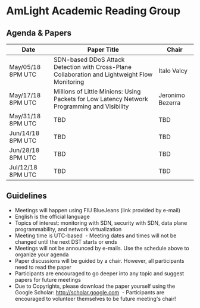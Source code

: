 
# AmLight Academic Reading Group 

## Agenda & Papers

Date |  Paper Title | Chair
--- | --- | ---
May/05/18 8PM UTC | SDN-based DDoS Attack Detection with Cross-Plane Collaboration and Lightweight Flow Monitoring | Italo Valcy
May/17/18 8PM UTC | Millions of Little Minions: Using Packets for Low Latency Network Programming and Visibility | Jeronimo Bezerra
May/31/18 8PM UTC | TBD | TBD
Jun/14/18 8PM UTC | TBD | TBD
Jun/28/18 8PM UTC | TBD | TBD
Jul/12/18 8PM UTC | TBD | TBD

## Guidelines

  - Meetings will happen using FIU BlueJeans (link provided by e-mail)
  - English is the official language
  - Topics of interest: monitoring with SDN, security with SDN, data plane programmability, and network virtualization
  - Meeting time is UTC-based
  - Meeting dates and times will not be changed until the next DST starts or ends
  - Meetings will not be announced by e-mails. Use the schedule above to organize your agenda
  - Paper discussions will be guided by a chair. However, all participants need to read the paper
  - Participants are encouraged to go deeper into any topic and suggest papers for future meetings
  - Due to Copyrights, please download the paper yourself using the Google Scholar: http://scholar.google.com
  - Participants are encouraged to volunteer themselves to be future meeting's chair! 
